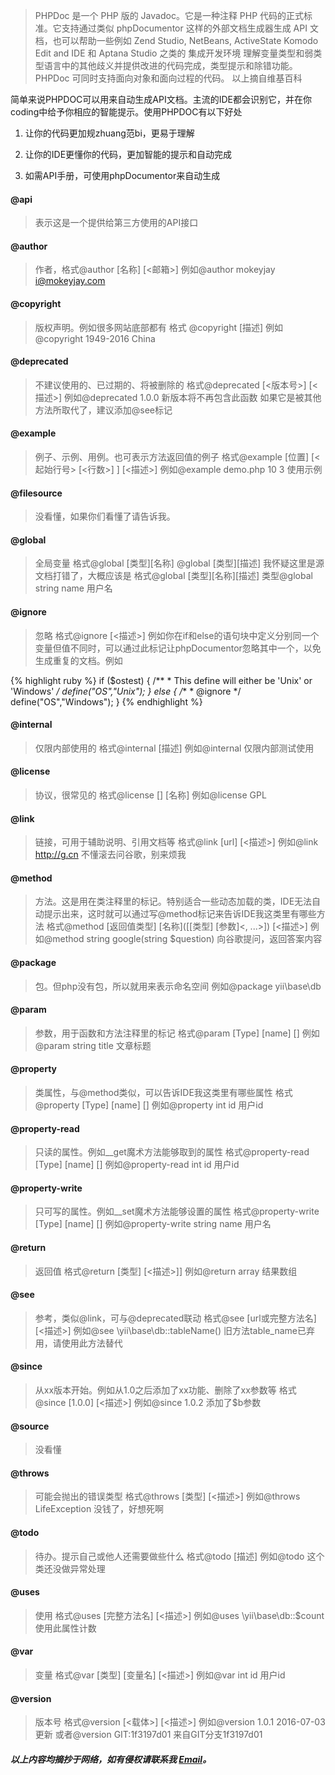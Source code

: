 
> PHPDoc 是一个 PHP 版的 Javadoc。它是一种注释 PHP 代码的正式标准。它支持通过类似 phpDocumentor 这样的外部文档生成器生成 API 文档，也可以帮助一些例如 Zend Studio, NetBeans, ActiveState Komodo Edit and IDE 和 Aptana Studio 之类的 集成开发环境 理解变量类型和弱类型语言中的其他歧义并提供改进的代码完成，类型提示和除错功能。
PHPDoc 可同时支持面向对象和面向过程的代码。
以上摘自维基百科

简单来说PHPDOC可以用来自动生成API文档。主流的IDE都会识别它，并在你coding中给予你相应的智能提示。使用PHPDOC有以下好处

1. 让你的代码更加规zhuang范bi，更易于理解

1. 让你的IDE更懂你的代码，更加智能的提示和自动完成

1. 如需API手册，可使用phpDocumentor来自动生成

#### @api
> 表示这是一个提供给第三方使用的API接口
#### @author
> 作者，格式@author [名称] [<邮箱>]
例如@author mokeyjay <i@mokeyjay.com>

#### @copyright
> 版权声明。例如很多网站底部都有
格式 @copyright [描述]
例如 @copyright 1949-2016 China

#### @deprecated
> 不建议使用的、已过期的、将被删除的
格式@deprecated [<版本号>] [<描述>]
例如@deprecated 1.0.0 新版本将不再包含此函数
如果它是被其他方法所取代了，建议添加@see标记

#### @example
> 例子、示例、用例。也可表示方法返回值的例子
格式@example [位置] [<起始行号> [<行数>] ] [<描述>]
例如@example demo.php 10 3 使用示例

#### @filesource
> 没看懂，如果你们看懂了请告诉我。

#### @global
> 全局变量
格式@global [类型][名称] @global [类型][描述]
我怀疑这里是源文档打错了，大概应该是
格式@global [类型][名称][描述]
类型@global string name 用户名

#### @ignore
> 忽略
格式@ignore [<描述>]
例如你在if和else的语句块中定义分别同一个变量但值不同时，可以通过此标记让phpDocumentor忽略其中一个，以免生成重复的文档。例如

{% highlight ruby %}
if ($ostest) {
     /**
      * This define will either be 'Unix' or 'Windows'
      */
     define("OS","Unix");
 } else {
     /**
      * @ignore
      */
     define("OS","Windows");
 }
{% endhighlight %}

#### @internal
> 仅限内部使用的
格式@internal [描述]
例如@internal 仅限内部测试使用

#### @license
> 协议，很常见的
格式@license [<url>] [名称]
例如@license GPL

#### @link
> 链接，可用于辅助说明、引用文档等
格式@link [url] [<描述>]
例如@link http://g.cn 不懂滚去问谷歌，别来烦我

#### @method
> 方法。这是用在类注释里的标记。特别适合一些动态加载的类，IDE无法自动提示出来，这时就可以通过写@method标记来告诉IDE我这类里有哪些方法
格式@method [返回值类型] [名称]([[类型] [参数]<, ...>]) [<描述>]
例如@method string google(string $question) 向谷歌提问，返回答案内容

#### @package
> 包。但php没有包，所以就用来表示命名空间
例如@package yii\base\db

#### @param
> 参数，用于函数和方法注释里的标记
格式@param [Type] [name] [<description>]
例如@param string title 文章标题

#### @property
> 类属性，与@method类似，可以告诉IDE我这类里有哪些属性
格式@property [Type] [name] [<description>]
例如@property int id 用户id

#### @property-read
> 只读的属性。例如__get魔术方法能够取到的属性
格式@property-read [Type] [name] [<description>]
例如@property-read int id 用户id
#### @property-write
> 只可写的属性。例如__set魔术方法能够设置的属性
格式@property-write [Type] [name] [<description>]
例如@property-write string name 用户名
#### @return
> 返回值
格式@return [类型] [<描述>]]
例如@return array 结果数组
#### @see
> 参考，类似@link，可与@deprecated联动
格式@see [url或完整方法名] [<描述>]
例如@see \yii\base\db::tableName() 旧方法table_name已弃用，请使用此方法替代
#### @since
> 从xx版本开始。例如从1.0之后添加了xx功能、删除了xx参数等
格式@since [1.0.0] [<描述>]
例如@since 1.0.2 添加了$b参数
#### @source
> 没看懂
#### @throws
> 可能会抛出的错误类型
格式@throws [类型] [<描述>]
例如@throws LifeException 没钱了，好想死啊
#### @todo
> 待办。提示自己或他人还需要做些什么
格式@todo [描述]
例如@todo 这个类还没做异常处理
#### @uses
> 使用
格式@uses [完整方法名] [<描述>]
例如@uses \yii\base\db::$count 使用此属性计数
#### @var
> 变量
格式@var [类型] [变量名] [<描述>]
例如@var int id 用户id
#### @version
> 版本号
格式@version [<载体>] [<描述>]
例如@version 1.0.1 2016-07-03更新
或者@version GIT:1f3197d01 来自GIT分支1f3197d01

##### 以上内容均摘抄于网络，如有侵权请联系我 [Email](mailto:weicoz@outlook.com)。